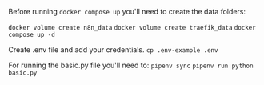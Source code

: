 Before running `docker compose up` you'll need to create the data folders:

`docker volume create n8n_data`
`docker volume create traefik_data`
`docker compose up -d`

Create .env file and add your credentials.
`cp .env-example .env`

For running the basic.py file you'll need to:
`pipenv sync`
`pipenv run python basic.py`
